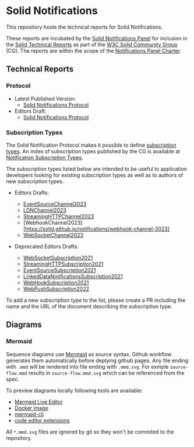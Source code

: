 # Solid Notifications

This repository hosts the technical reports for Solid Notifications.

These reports are incubated by the [Solid Notifications Panel](https://github.com/solid/notifications-panel) for inclusion in the [Solid Technical Reports](https://solidproject.org/TR/) as part of the [W3C Solid Community Group](https://www.w3.org/community/solid/) (CG). The reports are within the scope of the [Notifications Panel Charter](https://github.com/solid/process/blob/main/notifications-panel-charter.md).

## Technical Reports

### Protocol
* Latest Published Version:
  * [Solid Notifications Protocol](https://solidproject.org/TR/notifications-protocol)
* Editors Draft:
  * [Solid Notifications Protocol](https://solid.github.io/notifications/protocol)

### Subscription Types

The Solid Notification Protocol makes it possible to define [subscription types](https://solid.github.io/notifications/protocol#subscription-types). An index of subscription types published by the CG is available at [Notification Subscription Types](https://solidproject.org/TR/notification-subscription-types).

The subscription types listed below are intended to be useful to application developers looking for existing
subscription types as well as to authors of new subscription types.

* Editors Drafts:
  * [EventSourceChannel2023](https://solid.github.io/notifications/eventsource-channel-2023)
  * [LDNChannel2023](https://solid.github.io/notifications/ldn-channel-2023)
  * [StreamingHTTPChannel2023](https://solid.github.io/notifications/streaming-http-channel-2023)
  * [WebhookChannel2023][https://solid.github.io/notifications/webhook-channel-2023]
  * [WebSocketChannel2023](https://solid.github.io/notifications/websocket-channel-2023)

* Deprecated Editors Drafts:
  * [WebSocketSubscription2021](https://solid.github.io/notifications/websocket-subscription-2021)
  * [StreamingHTTPSubscription2021](https://solid.github.io/notifications/streaming-http-subscription-2021)
  * [EventSourceSubscription2021](https://solid.github.io/notifications/eventsource-subscription-2021)
  * [LinkedDataNotificationsSubscription2021](https://solid.github.io/notifications/linkeddatanotifications-subscription-2021)
  * [WebHookSubscription2021](https://github.com/solid/notifications/blob/main/webhook-subscription-2021.md)
  * [WebPushSubscription2022](https://solid.github.io/notifications/webpush-subscription-2022)

To add a new subscription type to the list, please create a PR including the name and the URL of the document describing the subscription type.





## Diagrams

### Mermaid

Sequence diagrams use [Mermaid](https://mermaid-js.github.io/mermaid/) as source syntax.
Github workflow generates them automatically before deplying github pages.
Any file ending with `.mmd` will be rendered into file ending with `.mmd.svg`.
For exmple `source-flow.mmd` results in `source-flow.mmd.svg` which can be referenced from the spec.

To preview diagrams locally following tools are available:

* [Mermaid Live Editor](https://mermaid-js.github.io/mermaid-live-editor/)
* [Docker image](https://hub.docker.com/r/matthewfeickert/mermaid-cli)
* [mermaid-cli](https://www.npmjs.com/package/@mermaid-js/mermaid-cli)
* [code editor extensions](https://github.com/mermaid-js/mermaid/blob/develop/docs/integrations.md#editor-plugins)

All `*.mmd.svg` files are ignored by git so they won't be commited to the repository.
